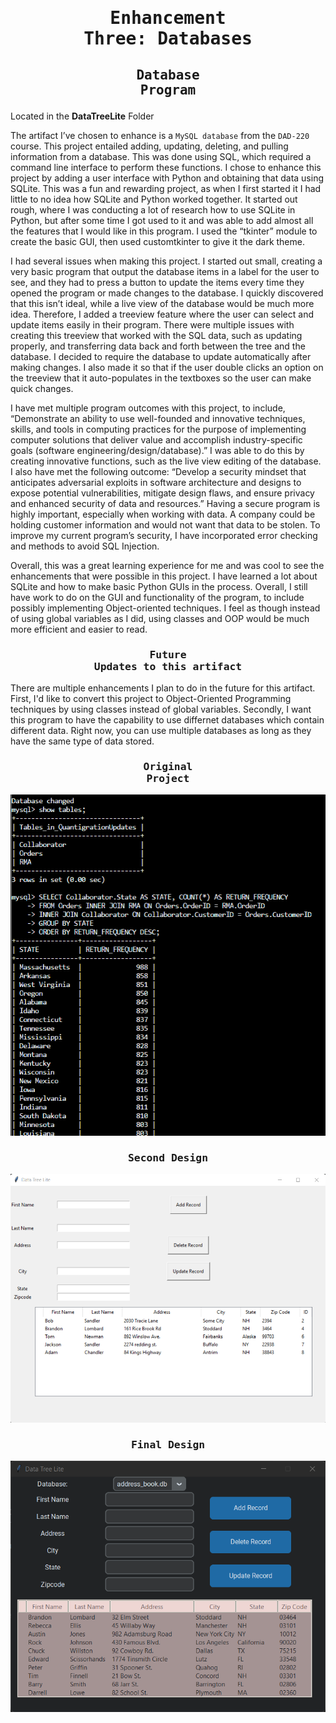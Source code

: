 # <pre align="center">Enhancement Three: Databases</pre>

## <pre align="center">Database Program</pre>

Located in the **DataTreeLite** Folder

 The artifact I’ve chosen to enhance is a <code>MySQL database</code> from the <code>DAD-220</code> course. This project entailed adding, updating, deleting, and pulling information from a database. This was done using SQL, which required a command line interface to perform these functions. I chose to enhance this project by adding a user interface with Python and obtaining that data using SQLite. This was a fun and rewarding project, as when I first started it I had little to no idea how SQLite and Python worked together.  It started out rough, where I was conducting a lot of research how to use SQLite in Python, but after some time I got used to it and was able to add almost all the features that I would like in this program. I used the “tkinter” module to create the basic GUI, then used customtkinter to give it the dark theme.
 
I had several issues when making this project. I started out small, creating a very basic program that output the database items in a label for the user to see, and they had to press a button to update the items every time they opened the program or made changes to the database. I quickly discovered that this isn’t ideal, while a live view of the database would be much more idea. Therefore, I added a treeview feature where the user can select and update items easily in their program. There were multiple issues with creating this treeview that worked with the SQL data, such as updating properly, and transferring data back and forth between the tree and the database. I decided to require the database to update automatically after making changes. I also made it so that if the user double clicks an option on the treeview that it auto-populates in the textboxes so the user can make quick changes. 

I have met multiple program outcomes with this project, to include, “Demonstrate an ability to use well-founded and innovative techniques, skills, and tools in computing practices for the purpose of implementing computer solutions that deliver value and accomplish industry-specific goals (software engineering/design/database).” I was able to do this by creating innovative functions, such as the live view editing of the database. I also have met the following outcome: “Develop a security mindset that anticipates adversarial exploits in software architecture and designs to expose potential vulnerabilities, mitigate design flaws, and ensure privacy and enhanced security of data and resources.” Having a secure program is highly important, especially when working with data. A company could be holding customer information and would not want that data to be stolen. To improve my current program’s security, I have incorporated error checking and methods to avoid SQL Injection.

Overall, this was a great learning experience for me and was cool to see the enhancements that were possible in this project. I have learned a lot about SQLite and how to make basic Python GUIs in the process. Overall, I still have work to do on the GUI and functionality of the program, to include possibly implementing Object-oriented techniques. I feel as though instead of using global variables as I did, using classes and OOP would be much more efficient and easier to read.


### <pre align="center">Future Updates to this artifact</pre>

There are multiple enhancements I plan to do in the future for this artifact. First, I'd like to convert this project to Object-Oriented Programming techniques by using classes instead of global variables. Secondly, I want this program to have the capability to use differnet databases which contain different data. Right now, you can use multiple databases as long as they have the same type of data stored. 

### <pre align="center">Original Project</pre>

<img src="database-original.png">

### <pre align="center">Second Design</pre>

<img src="database-rough-draft.png">

### <pre align="center">Final Design</pre>

<img src="database-final.png">
